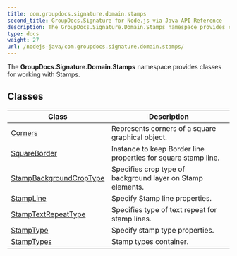 ```yaml
---
title: com.groupdocs.signature.domain.stamps
second_title: GroupDocs.Signature for Node.js via Java API Reference
description: The GroupDocs.Signature.Domain.Stamps namespace provides classes for working with Stamps.
type: docs
weight: 27
url: /nodejs-java/com.groupdocs.signature.domain.stamps/
---
```


The **GroupDocs.Signature.Domain.Stamps** namespace provides classes for working with Stamps.


## Classes

| Class | Description |
| --- | --- |
| [Corners](../com.groupdocs.signature.domain.stamps/corners) | Represents corners of a square graphical object. |
| [SquareBorder](../com.groupdocs.signature.domain.stamps/squareborder) | Instance to keep Border line properties for square stamp line. |
| [StampBackgroundCropType](../com.groupdocs.signature.domain.stamps/stampbackgroundcroptype) | Specifies crop type of background layer on Stamp elements. |
| [StampLine](../com.groupdocs.signature.domain.stamps/stampline) | Specify Stamp line properties. |
| [StampTextRepeatType](../com.groupdocs.signature.domain.stamps/stamptextrepeattype) | Specifies type of text repeat for stamp lines. |
| [StampType](../com.groupdocs.signature.domain.stamps/stamptype) | Specify stamp type properties. |
| [StampTypes](../com.groupdocs.signature.domain.stamps/stamptypes) | Stamp types container. |

